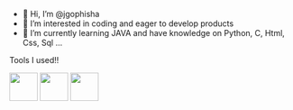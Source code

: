 - 👋 Hi, I’m @jgophisha
- 👀 I’m interested in coding and eager to develop products
- 🌱 I’m currently learning JAVA and have knowledge on Python, C, Html, Css, Sql 
...

<!---
jgophisha/jgophisha is a ✨ special ✨ repository because its `README.md` (this file) appears on your GitHub profile.
You can click the Preview link to take a look at your changes.
--->
Tools I used!!


<img height=50px width=50px src="https://github.com/user-attachments/assets/3927d481-f938-4b70-8071-c2d33852f353"> 

<img height=50px width=50px src="https://github.com/user-attachments/assets/e3af7c05-5499-4b06-a78b-42dfd36a4e0e">


<img height=50px width =50px src="https://github.com/user-attachments/assets/49b9208a-2796-4c31-ba6a-b7e07149247c">


